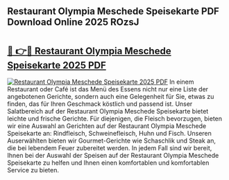 ## Restaurant Olympia Meschede Speisekarte PDF Download Online 2025 ROzsJ

# <h2><a href="http://gcbhz3w.nevu.top/?p=Restaurant+Olympia+Meschede+Speisekarte">🔗 👉🔴 Restaurant Olympia Meschede Speisekarte 2025 PDF</a></h2>

[![Restaurant Olympia Meschede Speisekarte 2025 PDF](https://i.imgur.com/dBaPXMq.png)](http://gcbhz3w.nevu.top/?p=Restaurant+Olympia+Meschede+Speisekarte)
In einem Restaurant oder Café ist das Menü des Essens nicht nur eine Liste der angebotenen Gerichte, sondern auch eine Gelegenheit für Sie, etwas zu finden, das für Ihren Geschmack köstlich und passend ist. Unser Salatbereich auf der Restaurant Olympia Meschede Speisekarte bietet leichte und frische Gerichte. Für diejenigen, die Fleisch bevorzugen, bieten wir eine Auswahl an Gerichten auf der Restaurant Olympia Meschede Speisekarte an: Rindfleisch, Schweinefleisch, Huhn und Fisch. Unseren Auserwählten bieten wir Gourmet-Gerichte wie Schaschlik und Steak an, die bei lebendem Feuer zubereitet werden. In jedem Fall sind wir bereit, Ihnen bei der Auswahl der Speisen auf der Restaurant Olympia Meschede Speisekarte zu helfen und Ihnen einen komfortablen und komfortablen Service zu bieten.
